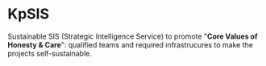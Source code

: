 # KpSIS

Sustainable SIS (Strategic Intelligence Service) to promote "<b>Core Values of Honesty &amp; Care</b>": qualified teams and required infrastrucures to make the projects self-sustainable.
